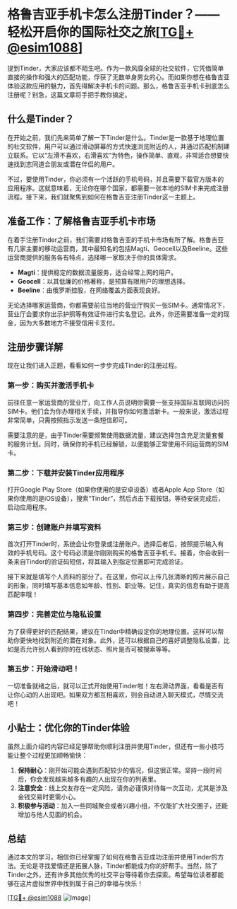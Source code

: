 # 格鲁吉亚手机卡怎么注册Tinder？——轻松开启你的国际社交之旅[[TG💪+ @esim1088](https://t.me/s/esim1088)]

提到Tinder，大家应该都不陌生吧。作为一款风靡全球的社交软件，它凭借简单直接的操作和强大的匹配功能，俘获了无数单身男女的心。而如果你想在格鲁吉亚体验这款应用的魅力，首先得解决手机卡的问题。那么，格鲁吉亚手机卡到底怎么注册呢？别急，这篇文章将手把手教你搞定。

## 什么是Tinder？

在开始之前，我们先来简单了解一下Tinder是什么。Tinder是一款基于地理位置的社交软件，用户可以通过滑动屏幕的方式快速浏览附近的人，并通过匹配机制建立联系。它以“左滑不喜欢，右滑喜欢”为特色，操作简单、直观，非常适合想要快速找到志同道合朋友或潜在伴侣的用户。

不过，要使用Tinder，你必须有一个活跃的手机号码，并且需要下载官方版本的应用程序。这就意味着，无论你在哪个国家，都需要一张本地的SIM卡来完成注册流程。接下来，我们就聚焦到如何在格鲁吉亚注册Tinder这一主题上。

## 准备工作：了解格鲁吉亚手机卡市场

在着手注册Tinder之前，我们需要对格鲁吉亚的手机卡市场有所了解。格鲁吉亚有几家主要的移动运营商，其中最知名的包括Magti、Geocell以及Beeline。这些运营商提供的服务各有特点，选择哪一家取决于你的具体需求。

- **Magti**：提供稳定的数据流量服务，适合经常上网的用户。
- **Geocell**：以其低廉的价格著称，是预算有限用户的理想选择。
- **Beeline**：由俄罗斯控股，在网络覆盖方面表现良好。

无论选择哪家运营商，你都需要前往当地的营业厅购买一张SIM卡。通常情况下，营业厅会要求你出示护照等有效证件进行实名登记。此外，你还需要准备一定的现金，因为大多数地方不接受信用卡支付。

## 注册步骤详解

现在让我们进入正题，看看如何一步步完成Tinder的注册过程。

### 第一步：购买并激活手机卡

前往任意一家运营商的营业厅，向工作人员说明你需要一张支持国际互联网访问的SIM卡。他们会为你办理相关手续，并指导你如何激活新卡。一般来说，激活过程非常简单，只需按照指示发送一条短信即可。

需要注意的是，由于Tinder需要频繁使用数据流量，建议选择包含充足流量套餐的服务计划。同时，确保你的手机已经解锁，以便能够正常使用不同运营商的SIM卡。

### 第二步：下载并安装Tinder应用程序

打开Google Play Store（如果你使用的是安卓设备）或者Apple App Store（如果你使用的是iOS设备），搜索“Tinder”，然后点击下载按钮。等待安装完成后，启动应用程序。

### 第三步：创建账户并填写资料

首次打开Tinder时，系统会让你登录或注册账户。选择后者后，按照提示输入有效的手机号码。这个号码必须是你刚刚购买的格鲁吉亚手机卡。接着，你会收到一条来自Tinder的验证码短信，将其输入到指定位置即可完成验证。

接下来就是填写个人资料的部分了。在这里，你可以上传几张清晰的照片展示自己的形象，同时填写基本信息如年龄、性别、职业等。记住，真实的信息有助于提高匹配率哦！

### 第四步：完善定位与隐私设置

为了获得更好的匹配结果，建议在Tinder中精确设定你的地理位置。这样可以帮助你更快地找到附近的潜在对象。此外，还可以根据自己的喜好调整隐私设置，比如是否允许别人看到你的在线状态、照片是否可被搜索等等。

### 第五步：开始滑动吧！

一切准备就绪之后，就可以正式开始使用Tinder啦！左右滑动界面，看看是否有让你心动的人出现吧。如果双方都互相喜欢，则会自动进入聊天模式，尽情交流吧！

## 小贴士：优化你的Tinder体验

虽然上面介绍的内容已经足够帮助你顺利注册并使用Tinder，但还有一些小技巧能让整个过程更加顺畅愉快：

1. **保持耐心**：刚开始可能会遇到匹配较少的情况，但这很正常。坚持一段时间后，你会发现越来越多有趣的人出现在你的列表里。
2. **注意安全**：线上交友存在一定风险，请务必谨慎对待每一次互动，尤其是涉及金钱交易时更需小心。
3. **积极参与活动**：加入一些同城聚会或者兴趣小组，不仅能扩大社交圈子，还能增加与他人见面的机会。

## 总结

通过本文的学习，相信你已经掌握了如何在格鲁吉亚成功注册并使用Tinder的方法。无论是寻找爱情还是拓展人脉，Tinder都能成为你的好帮手。当然，除了Tinder之外，还有许多其他优秀的社交平台等待着你去探索。希望每位读者都能够在这片虚拟世界中找到属于自己的幸福与快乐！

[[TG💪+ @esim1088](https://t.me/s/esim1088) ![Image](https://i.postimg.cc/4NQfJmqS/Snipaste-2025-05-13-00-14-12.png)]